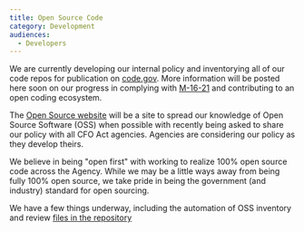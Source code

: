```yaml
---
title: Open Source Code
category: Development
audiences:
  - Developers
---
```


We are currently developing our internal policy and inventorying all of our code repos for publication on [code.gov](https://code.gov/).  More information will be posted here soon on our progress in complying with [M-16-21](https://sourcecode.cio.gov/) and contributing to an open coding ecosystem.

The [Open Source website](https://gsa.github.io/GSAOpenSourcePolicy/) will be a site to spread our knowledge of Open Source Software (OSS) when possible with recently being asked to share our policy with all CFO Act agencies.  Agencies are considering our policy as they develop theirs.

We believe in being "open first" with working to realize 100% open source code across the Agency.  While we may be a little ways away from being fully 100% open source, we take pride in being the government (and industry) standard for open sourcing.

We have a few things underway, including the automation of OSS inventory and review [files in the repository](https://gsa.github.io/GSAOpenSourcePolicy/about/)
